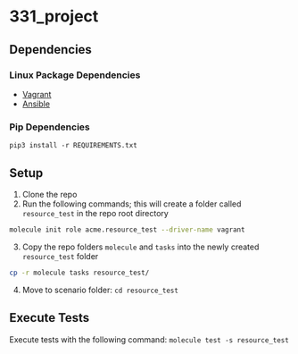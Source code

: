 # 331_project
## Dependencies

### Linux Package Dependencies
* [Vagrant](https://developer.hashicorp.com/vagrant/downloads)
* [Ansible](https://docs.ansible.com/ansible/latest/installation_guide/installation_distros.html)

### Pip Dependencies
`pip3 install -r REQUIREMENTS.txt`

## Setup
1. Clone the repo
2. Run the following commands; this will create a folder called `resource_test` in the repo root directory
```bash
molecule init role acme.resource_test --driver-name vagrant
```
3. Copy the repo folders `molecule` and `tasks` into the newly created `resource_test` folder
```bash
cp -r molecule tasks resource_test/
```
4. Move to scenario folder: `cd resource_test`

## Execute Tests
Execute tests with the following command: `molecule test -s resource_test`
